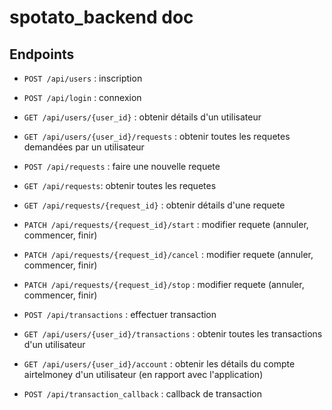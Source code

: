 # spotato_backend doc

## Endpoints

- `POST /api/users` : inscription

- `POST /api/login` : connexion

- `GET /api/users/{user_id}` : obtenir détails d'un utilisateur

- `GET /api/users/{user_id}/requests` : obtenir toutes les requetes demandées par un utilisateur


- `POST /api/requests` : faire une nouvelle requete

- `GET /api/requests`: obtenir toutes les requetes

- `GET /api/requests/{request_id}` : obtenir détails d'une requete

- `PATCH /api/requests/{request_id}/start` : modifier requete (annuler, commencer, finir)

- `PATCH /api/requests/{request_id}/cancel` : modifier requete (annuler, commencer, finir)

- `PATCH /api/requests/{request_id}/stop` : modifier requete (annuler, commencer, finir)


- `POST /api/transactions` : effectuer transaction

- `GET /api/users/{user_id}/transactions` : obtenir toutes les transactions d'un utilisateur

- `GET /api/users/{user_id}/account` : obtenir les détails du compte airtelmoney d'un utilisateur (en rapport avec l'application)

- `POST /api/transaction_callback` : callback de transaction
